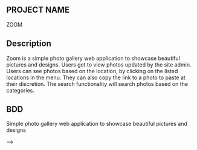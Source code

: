 ## PROJECT NAME
   ZOOM
## Description  

Zoom is a simple photo gallery web application to showcase beautiful pictures and designs. Users get to view photos updated by the site admin. Users can see photos based on the location, by clicking on the listed locations in the menu. They can also copy the link to a photo to paste at their discretion. The search functionality will search photos based on the categories.
## BDD

Simple photo gallery web application to showcase beautiful pictures and designs

 <!-- 
June 8th, 2018
By Richard Waweru
Description

Specifications
Get the specs here

Set Up and Installations
Prerequisites
Ubuntu Software
Python3.6
Postgres
python virtualenv
Clone the Repo
Run the following command on the terminal: git clone https://github.com/DevWaweru/Zoom.git && cd Zoom

Activate virtual environment
Activate virtual environment using python3.6 as default handler

virtualenv -p /usr/bin/python3.6 venv && source venv/bin/activate
Install dependancies
Install dependancies that will create an environment for the app to run pip3 install -r requirements.txt

Create the Database
psql
CREATE DATABASE zoom;
.env file
Create .env file and paste paste the following filling where appropriate:

SECRET_KEY = '<Secret_key>'
DBNAME = 'zoom'
USER = '<Username>'
PASSWORD = '<password>'
DEBUG = True
Run initial Migration
python3.6 manage.py makemigrations album
python3.6 manage.py migrate
Run the app
python3.6 manage.py runserver
Open terminal on localhost:8000

Known bugs
Copy functionality does not work

Technologies used
- Python 3.6
- HTML
- Bootstrap 4
- JavaScript
- Heroku
- Postgresql
Support and contact details
Contact me on developer.waweru@gmail.com for any comments, reviews or advice.

License
Copyright (c) Richard Waweru --> -->